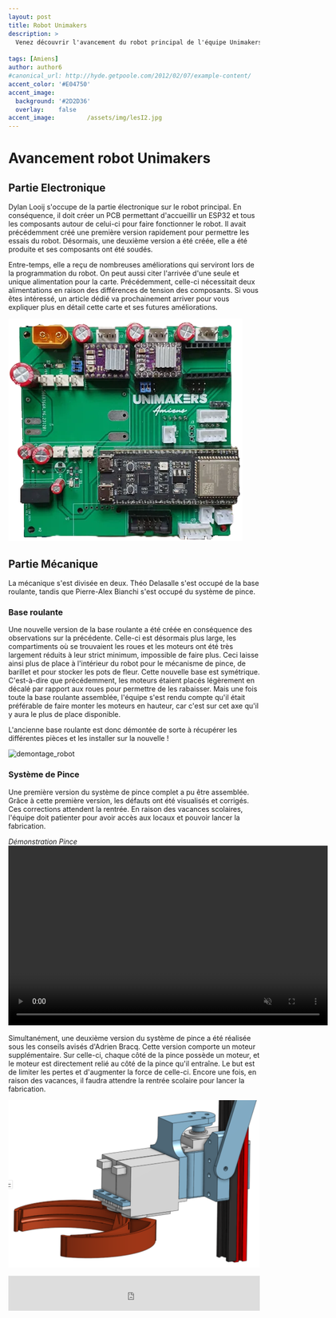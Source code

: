 ```yaml
---
layout: post
title: Robot Unimakers
description: > 
  Venez découvrir l'avancement du robot principal de l'équipe Unimakers (l'équipe des I3). De grosses avancées ont eu lieu sur la partie électronique et mécanique !

tags: [Amiens]
author: author6
#canonical_url: http://hyde.getpoole.com/2012/02/07/example-content/
accent_color: '#E04750'
accent_image:       
  background: '#2D2D36'
  overlay:    false
accent_image:         /assets/img/lesI2.jpg
---
```


# Avancement robot Unimakers 

## Partie Electronique

Dylan Looij s'occupe de la partie électronique sur le robot principal. En conséquence, il doit créer un PCB permettant d'accueillir un ESP32 et tous les composants autour de celui-ci pour faire fonctionner le robot. Il avait précédemment créé une première version rapidement pour permettre les essais du robot. Désormais, une deuxième version a été créée, elle a été produite et ses composants ont été soudés. 

Entre-temps, elle a reçu de nombreuses améliorations qui serviront lors de la programmation du robot. 
On peut aussi citer l'arrivée d'une seule et unique alimentation pour la carte. Précédemment, celle-ci nécessitait deux alimentations en raison des différences de tension des composants. Si vous êtes intéressé, un article dédié va prochainement arriver pour vous expliquer plus en détail cette carte et ses futures améliorations.

![pcb-dylan](/assets\img\post\2023-12-26-Avancement_projet\PCB-dylan.png)

## Partie Mécanique 

La mécanique s'est divisée en deux. Théo Delasalle s'est occupé de la base roulante, tandis que Pierre-Alex Bianchi s'est occupé du système de pince.

### Base roulante

Une nouvelle version de la base roulante a été créée en conséquence des observations sur la précédente. Celle-ci est désormais plus large, les compartiments où se trouvaient les roues et les moteurs ont été très largement réduits à leur strict minimum, impossible de faire plus. Ceci laisse ainsi plus de place à l'intérieur du robot pour le mécanisme de pince, de barillet et pour stocker les pots de fleur. Cette nouvelle base est symétrique. C'est-à-dire que précédemment, les moteurs étaient placés légèrement en décalé par rapport aux roues pour permettre de les rabaisser. Mais une fois toute la base roulante assemblée, l'équipe s'est rendu compte qu'il était préférable de faire monter les moteurs en hauteur, car c'est sur cet axe qu'il y aura le plus de place disponible.

L'ancienne base roulante est donc démontée de sorte à récupérer les différentes pièces et les installer sur la nouvelle !

![demontage_robot](/assets\img\post\2023-12-26-Avancement_projet\demontage_robot.jpg)

### Système de Pince 

Une première version du système de pince complet a pu être assemblée. Grâce à cette première version, les défauts ont été visualisés et corrigés. Ces corrections attendent la rentrée. En raison des vacances scolaires, l'équipe doit patienter pour avoir accès aux locaux et pouvoir lancer la fabrication.


*Démonstration Pince*
<video width="640" height="360" controls muted>
  <source src="/assets\img\post\2023-12-26-Avancement_projet\demonstration-pince.mp4" type="video/mp4">
  Votre navigateur ne prend pas en charge la balise vidéo.
</video>


Simultanément, une deuxième version du système de pince a été réalisée sous les conseils avisés d'Adrien Bracq. Cette version comporte un moteur supplémentaire. Sur celle-ci, chaque côté de la pince possède un moteur, et le moteur est directement relié au côté de la pince qu'il entraîne. Le but est de limiter les pertes et d'augmenter la force de celle-ci. Encore une fois, en raison des vacances, il faudra attendre la rentrée scolaire pour lancer la fabrication.

![pince_2](/assets\img\post\2023-12-26-Avancement_projet\pince_2.png)






<iframe id="haWidget" allowtransparency="true" src="https://www.helloasso.com/associations/unimakers-association-technique-d-unilasalle-amiens/adhesions/adhesion-unimakers/widget-bouton" style="width: 100%; height: 70px; border: none;"></iframe>